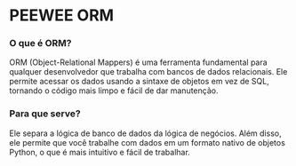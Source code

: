 # PEEWEE ORM

### O que é ORM?
ORM (Object-Relational Mappers) é uma ferramenta fundamental para qualquer desenvolvedor que trabalha com bancos de dados relacionais. Ele permite acessar os dados usando a sintaxe de objetos em vez de SQL, tornando o código mais limpo e fácil de dar manutenção.

### Para que serve?
Ele separa a lógica de banco de dados da lógica de negócios. Além disso, ele permite que você trabalhe com dados em um formato nativo de objetos Python, o que é mais intuitivo e fácil de trabalhar.

